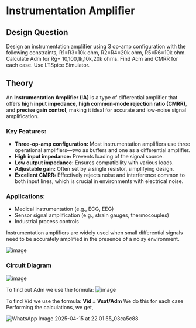 # Instrumentation Amplifier

## Design Question
Design an instrumentation amplifier using 3 op-amp configuration with the following constraints, R1=R3=10k ohm, R2=R4=20k ohm, R5=R6=10k ohm. Calculate Adm for Rg= 10,100,1k,10k,20k ohms. Find Acm and CMRR for each case. Use LTSpice Simulator.

## Theory
An **Instrumentation Amplifier (IA)** is a type of differential amplifier that offers **high input impedance**, **high common-mode rejection ratio (CMRR)**, and **precise gain control**, making it ideal for accurate and low-noise signal amplification.

### Key Features:
- **Three-op-amp configuration:** Most instrumentation amplifiers use three operational amplifiers—two as buffers and one as a differential amplifier.
- **High input impedance:** Prevents loading of the signal source.
- **Low output impedance:** Ensures compatibility with various loads.
- **Adjustable gain:** Often set by a single resistor, simplifying design.
- **Excellent CMRR:** Effectively rejects noise and interference common to both input lines, which is crucial in environments with electrical noise.

### Applications:
- Medical instrumentation (e.g., ECG, EEG)
- Sensor signal amplification (e.g., strain gauges, thermocouples)
- Industrial process controls

Instrumentation amplifiers are widely used when small differential signals need to be accurately amplified in the presence of a noisy environment.

![image](https://github.com/user-attachments/assets/f8cee726-1ec5-455c-bcfd-a30f9f3f79ea)

### Circuit Diagram

![image](https://github.com/user-attachments/assets/86ffc17f-4107-47b3-ad3c-d681a00af8b8)

To find out Adm we use the formula:
![image](https://github.com/user-attachments/assets/3e2bfb16-51af-4437-a0ea-d17d0ba5cfe6)

To find Vid we use the formula:
**Vid = Vsat/Adm** 
We do this for each case
Performing the calculations, we get,

![WhatsApp Image 2025-04-15 at 22 01 55_03ca5c88](https://github.com/user-attachments/assets/a6595af4-9987-4c1d-912c-29ebc4a1ce37)

